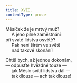 ```yaml
---
title: XVII.
contentType: prose
---
```


Měsíček že je mrtvý muž?  
     A jeho pilné zaměstnání  
při svaté lidstva osvětě?  
     Pak není širém ve světě  
     nad takové skonání!

Chtěl bych, až jednou dokonám,  
— odpusťte hvězdné touze —  
     jak Měsíc svítit lidstvu dál —  
     tak dlouze — ach tak dlouze!
